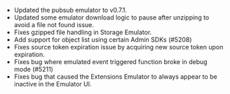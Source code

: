 - Updated the pubsub emulator to v0.7.1.
- Updated some emulator download logic to pause after unzipping to avoid a file not found issue.
- Fixes gzipped file handling in Storage Emulator.
- Add support for object list using certain Admin SDKs (#5208)
- Fixes source token expiration issue by acquiring new source token upon expiration.
- Fixes bug where emulated event triggered function broke in debug mode (#5211)
- Fixes bug that caused the Extensions Emulator to always appear to be inactive in the Emulator UI.
